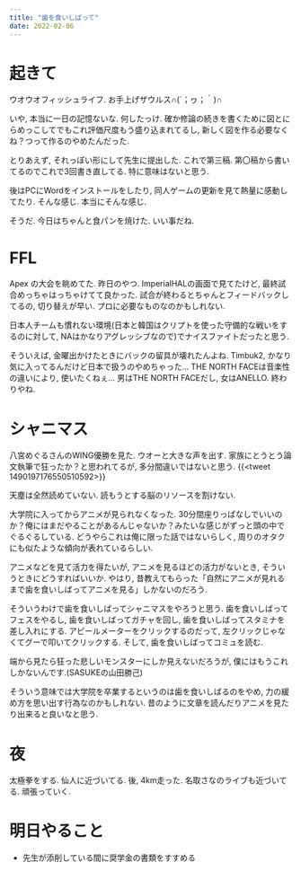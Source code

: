 ```yaml
---
title: "歯を食いしばって"
date: 2022-02-06
---
```


# 起きて
ウオウオフィッシュライフ. お手上げザウルス∩(´；ヮ；｀)∩

いや, 本当に一日の記憶ないな. 何したっけ. 確か修論の続きを書くために図とにらめっこしてでもこれ評価尺度もう盛り込まれてるし, 新しく図を作る必要なくね？つって作るのやめたんだった.

とりあえず, それっぽい形にして先生に提出した. これで第三稿. 第〇稿から書いてるのでこれで3回書き直してる. 特に意味はないと思う.

後はPCにWordをインストールをしたり, 同人ゲームの更新を見て熱量に感動してたり. そんな感じ. 本当にそんな感じ.

そうだ. 今日はちゃんと食パンを焼けた. いい事だね.

# FFL
Apex の大会を眺めてた. 昨日のやつ. ImperialHALの画面で見てたけど, 最終試合めっちゃはっちゃけてて良かった. 試合が終わるとちゃんとフィードバックしてるの, 切り替えが早い. プロに必要なものなのかもしれない.

日本人チームも慣れない環境(日本と韓国はクリプトを使った守備的な戦いをするのに対して, NAはかなりアグレッシブなので)でナイスファイトだったと思う.

そういえば, 金曜出かけたときにバックの留具が壊れたんよね. Timbuk2, かなり気に入ってるんだけど日本で扱うのやめちゃった... THE NORTH FACEは音楽性の違いにより, 使いたくねぇ... 男はTHE NORTH FACEだし, 女はANELLO. 終わりやね.

# シャニマス

八宮めぐるさんのWING優勝を見た. ウオーと大きな声を出す. 家族にとうとう論文執筆で狂ったか？と思われてるが, 多分間違いではないと思う.
{{<tweet 1490197176550510592>}}

天塵は全然読めていない. 読もうとする脳のリソースを割けない.

大学院に入ってからアニメが見られなくなった. 30分間座りっぱなしでいいのか？俺にはまだやることがあるんじゃないか？みたいな感じがずっと頭の中でぐるぐるしている. どうやらこれは俺に限った話ではないらしく, 周りのオタクにも似たような傾向が表れているらしい.

アニメなどを見て活力を得たいが, アニメを見るほどの活力がないとき, そういうときにどうすればいいか. やはり, 昔教えてもらった「自然にアニメが見れるまで歯を食いしばってアニメを見る」しかないのだろう.

そういうわけで歯を食いしばってシャニマスをやろうと思う. 歯を食いしばってフェスをやるし, 歯を食いしばってガチャを回し, 歯を食いしばってスタミナを差し入れにする. アピールメーターをクリックするのだって, 左クリックじゃなくてグーで叩いてクリックする.
そして, 歯を食いしばってコミュを読む.

端から見たら狂った悲しいモンスターにしか見えないだろうが, 僕にはもうこれしかないんです.(SASUKEの山田勝己)

そういう意味では大学院を卒業するというのは歯を食いしばるのをやめ, 力の緩め方を思い出す行為なのかもしれない. 昔のように文章を読んだりアニメを見たり出来ると良いなと思う.

# 夜
太極拳をする. 仙人に近づいてる. 後, 4km走った. 名取さなのライブも近づいてる. 頑張っていく.

# 明日やること
- 先生が添削している間に奨学金の書類をすすめる